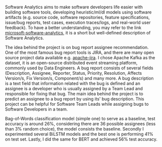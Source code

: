 Software Analytics aims to make software developers life easier with building software tools, developing heuristic/ml/dl models using software artifacts (e.g. source code, software repositories, feature specifications, issue/bug reports, test cases, execution traces/logs, and real-world user feedback). To have a better understanding, you may refer to the link [microsoft-software-analytics](https://www.microsoft.com/en-us/research/group/software-analytics/), it is a short but well-defined description of Software Analytics.

The idea behind the project is on bug report assignee recommendation. One of the most famous bug report tools is JIRA, and there are many open source project data available e.g. [apache-jira](https://issues.apache.org/jira/projects/). I chose Apache Kafka as the dataset, it is an open-source distributed event streaming platform, commonly used by Data Engineers. A bug report consists of several fields (Description, Assignee, Reporter, Status, Priority, Resolution, Affects Version/s, Fix Version/s, Component/s) and many more. A bug description is a text field that information related with the bug is defined and an assignee is a developer who is usually assigned by a Team Lead and responsible for fixing that bug. The main idea behind the project is to predict an assignee to a bug report by using its' bug description. This project can be helpful for Software Team Leads while assigning bugs to Software Developers in a team.

Bag-of-Words classification model (simple one) to serve as a baseline, test accuracy is around 26%, considering there are 36 possible assignees (less than 3% random choice), the model consists the baseline. Secondly I experimented several BiLSTM models and the best one is performing 41% on test set. Lastly, I did the same for BERT and achieved 56% test accuracy.